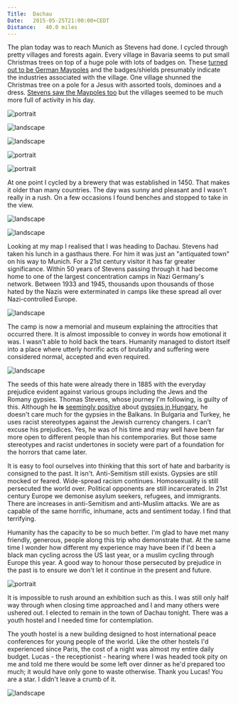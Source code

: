 ```yaml
---
Title:	Dachau
Date:	2015-05-25T21:00:00+CEDT
Distance:	40.0 miles
---
```


The plan today was to reach Munich as Stevens had done. I cycled through pretty villages and forests again. Every village in Bavaria seems to put small Christmas trees on top of a huge pole with lots of badges on. These [turned out to be German Maypoles](https://twitter.com/sarahkendrew/status/602915226204446720) and the badges/shields presumably indicate the industries associated with the village. One village shunned the Christmas tree on a pole for a Jesus with assorted tools, dominoes and a dress. [Stevens saw the Maypoles too](http://www.strudel.org.uk/blog/stevens/000154.shtml#blog) but the villages seemed to be much more full of activity in his day.

![portrait](https://pbs.twimg.com/media/CF36IeRWoAIcYjX.jpg "May pole")

![landscape](https://farm1.staticflickr.com/470/19265907479_dff540e986.jpg "German village")

![landscape](https://farm1.staticflickr.com/516/18829538434_3da9b4736e.jpg "Another wooden tower")

![portrait](https://pbs.twimg.com/media/CF37AphUsAIp-ha.jpg "Logs in the forest")

![portrait](https://pbs.twimg.com/media/CF37FQ9WEAAMJKM.jpg "Forest track")

At one point I cycled by a brewery that was established in 1450. That makes it older than many countries. The day was sunny and pleasant and I wasn't really in a rush. On a few occasions I found benches and stopped to take in the view.

![landscape](https://pbs.twimg.com/media/CF37TluUIAAXp6S.jpg "Brewery")

![landscape](https://pbs.twimg.com/media/CF37cfwW0AAM1q8.jpg "Nice spot for a rest")

Looking at my map I realised that I was heading to Dachau. Stevens had taken his lunch in a gasthaus there. For him it was just an "antiquated town" on his way to Munich. For a 21st century visitor it has far greater significance. Within 50 years of Stevens passing through it had become home to one of the largest concentration camps in Nazi Germany's network. Between 1933 and 1945, thousands upon thousands of those hated by the Nazis were exterminated in camps like these spread all over Nazi-controlled Europe. 

![landscape](https://farm6.staticflickr.com/5622/21271372245_e91cc3cb78.jpg "The scale of the Nazi concentration camp network")

The camp is now a memorial and museum explaining the attrocities that occurred there. It is almost impossible to convey in words how emotional it was. I wasn't able to hold back the tears. Humanity managed to distort itself into a place where utterly horrific acts of brutality and suffering were considered normal, accepted and even required. 

![landscape](https://farm6.staticflickr.com/5773/20648662314_dcca3b6272.jpg "The Nazi's put the phrase 'Work makes you free' on the gate to the camp as some kind of cruel mockery of those murdered inside. This gate was a recent replica as the original was stolen in 2014.")

The seeds of this hate were already there in 1885 with the everyday prejudice evident against various groups including the Jews and the Romany gypsies. Thomas Stevens, whose journey I'm following, is guilty of this. Although he __is__ [seemingly positive](http://www.strudel.org.uk/blog/stevens/000179.shtml) about [gypsies in Hungary](http://www.strudel.org.uk/blog/stevens/000169.shtml), he doesn't care much for the gypsies in the Balkans. In Bulgaria and Turkey, he uses racist stereotypes against the Jewish currency changers. I can't excuse his prejudices. Yes, he was of his time and may well have been far more open to different people than his contemporaries. But those same stereotypes and racist undertones in society were part of a foundation for the horrors that came later.

It is easy to fool ourselves into thinking that this sort of hate and barbarity is consigned to the past. It isn't. Anti-Semitism still exists. Gypsies are still mocked or feared. Wide-spread racism continues. Homosexuality is still persecuted the world over. Political opponents are still incarcerated. In 21st century Europe we demonise asylum seekers, refugees, and immigrants. There are increases in anti-Semitism and anti-Muslim attacks. We are as capable of the same horrific, inhumane, acts and sentiment today. I find that terrifying.

Humanity has the capacity to be so much better. I'm glad to have met many friendly, generous, people along this trip who demonstrate that. At the same time I wonder how different my experience may have been if I'd been a black man cycling across the US last year, or a muslim cycling through Europe this year. A good way to honour those persecuted by prejudice in the past is to ensure we don't let it continue in the present and future.

![portrait](https://farm1.staticflickr.com/697/20648662324_f16347982f.jpg "Dachau memorial.")

It is impossible to rush around an exhibition such as this. I was still only half way through when closing time approached and I and many others were ushered out. I elected to remain in the town of Dachau tonight. There was a youth hostel and I needed time for contemplation.

The youth hostel is a new building designed to host international peace conferences for young people of the world. Like the other hostels I'd experienced since Paris, the cost of a night was almost my entire daily budget. Lucas - the receptionist - hearing where I was headed took pity on me and told me there would be some left over dinner as he'd prepared too much; it would have only gone to waste otherwise. Thank you Lucas! You are a star. I didn't leave a crumb of it.

![landscape](https://pbs.twimg.com/media/CF8Yr0AUMAACKVP.jpg "The brilliant Lucas at the Youth Hostel")
